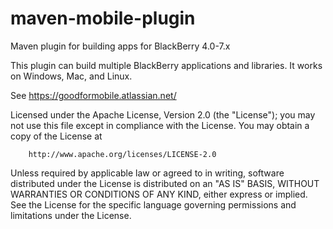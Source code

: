 maven-mobile-plugin
===================

Maven plugin for building apps for BlackBerry 4.0-7.x

This plugin can build multiple BlackBerry applications and libraries.  It works on Windows, Mac, and Linux.

See https://goodformobile.atlassian.net/

Licensed under the Apache License, Version 2.0 (the "License");
you may not use this file except in compliance with the License.
You may obtain a copy of the License at

        http://www.apache.org/licenses/LICENSE-2.0

Unless required by applicable law or agreed to in writing, software
distributed under the License is distributed on an "AS IS" BASIS,
WITHOUT WARRANTIES OR CONDITIONS OF ANY KIND, either express or implied.
See the License for the specific language governing permissions and
limitations under the License.

